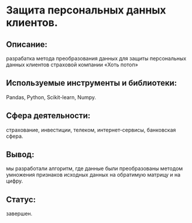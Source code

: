 # Защита персональных данных клиентов.

## Описание:
разрабатка метода преобразования данных для защиты персональных данных клиентов страховой компании «Хоть потоп»

## Используемые инструменты и библиотеки:
Pandas, Python, Scikit-learn, Numpy.

## Сфера деятельности:
страхование, инвестиции, телеком, интернет-сервисы, банковская сфера.

## Вывод:
мы разработали алгоритм, где данные были преобразованы методом умножения признаков исходных данных на обратимую матрицу и на цифру.

## Статус:
завершен.